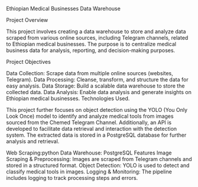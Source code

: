 Ethiopian Medical Businesses Data Warehouse

Project Overview

This project involves creating a data warehouse to store and analyze data scraped from various online sources, including Telegram channels, related to Ethiopian medical businesses. The purpose is to centralize medical business data for analysis, reporting, and decision-making purposes.

Project Objectives

Data Collection: Scrape data from multiple online sources (websites, Telegram).
Data Processing: Cleanse, transform, and structure the data for easy analysis.
Data Storage: Build a scalable data warehouse to store the collected data.
Data Analysis: Enable data analysis and generate insights on Ethiopian medical businesses.
Technologies Used.

This project further focuses on object detection using the YOLO (You Only Look Once) model to identify and analyze medical tools from images sourced from the Chemed Telegram Channel. Additionally, an API is developed to facilitate data retrieval and interaction with the detection system. The extracted data is stored in a PostgreSQL database for further analysis and retrieval.

Web Scraping:python
Data Warehouse: PostgreSQL
Features Image Scraping & Preprocessing: Images are scraped from Telegram channels and stored in a structured format.
Object Detection: YOLO is used to detect and classify medical tools in images.
Logging & Monitoring: The pipeline includes logging to track processing steps and errors.
